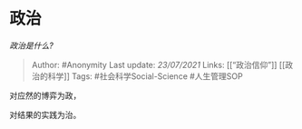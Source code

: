 # 政治
*政治是什么?*

> Author: #Anonymity
Last update: *23/07/2021* 
Links: [[“政治信仰”]] [[政治的科学]] 
Tags: #社会科学Social-Science #人生管理SOP 
 

 
对应然的博弈为政，

对结果的实践为治。



